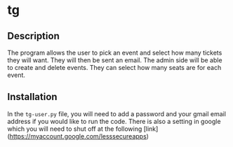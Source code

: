 # tg


## Description

The program allows the user to pick an event and select how many tickets they will want. They will then be sent an email. The admin side will be able to create and delete events. They can select how many seats are for each event.

## Installation

In the `tg-user.py` file, you will need to add a password and your gmail email address if you would like to run the code. There is also a setting in google which you will need to shut off at the following [link] (https://myaccount.google.com/lesssecureapps)


